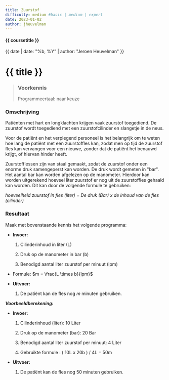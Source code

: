 ```yaml
---
title: Zuurstof
difficulty: medium #basic | medium | expert
date: 2023-01-02
author: jheuvelman
---
```


#### {{ coursetitle }}
{{ date | date: "%b, %Y" | author: "Jeroen Heuvelman" }}


# {{ title }}

> ### Voorkennis
> Programmeertaal: naar keuze

### Omschrijving
Patiënten met hart en longklachten krijgen vaak zuurstof toegediend. De
zuurstof wordt toegediend met een zuurstofcilinder en slangetje in de
neus.

Voor de patiënt en het verplegend personeel is het belangrijk om te
weten hoe lang de patiënt met een zuurstoffles kan, zodat men op tijd de
zuurstof fles kan vervangen voor een nieuwe, zonder dat de patiënt het
benauwd krijgt, of hiervan hinder heeft.

Zuurstofflessen zijn van staal gemaakt, zodat de zuurstof onder een
enorme druk samengeperst kan worden. De druk wordt gemeten in "bar". Het
aantal bar kan worden afgelezen op de manometer. Hierdoor kan worden
uitgerekend hoeveel liter zuurstof er nog uit de zuurstoffles gehaald
kan worden. Dit kan door de volgende formule te gebruiken:

*hoeveelheid zuurstof in fles (liter) = De druk (Bar) x de inhoud van de
fles (cilinder)*

### Resultaat
Maak met bovenstaande kennis het volgende programma:

- **Invoer:**

  1.  Cilinderinhoud in liter (L)

  2.  Druk op de manometer in bar (b)

  3.  Benodigd aantal liter zuurstof per minuut (lpm)

- Formule: $m = \frac{L \times b}{lpm}$

- **Uitvoer:**

  1.  De patiënt kan de fles nog $m$ minuten gebruiken.

***Voorbeeldberekening:***  

- **Invoer:**

  1.  Cilinderinhoud (liter): 10 Liter

  2.  Druk op de manometer (bar): 20 Bar

  3.  Benodigd aantal liter zuurstof per minuut: 4 Liter

  4.  Gebruikte formule : ( 10L x 20b ) / 4L = 50m

- **Uitvoer:**

  1.  De patiënt kan de fles nog $50$ minuten gebruiken.  
